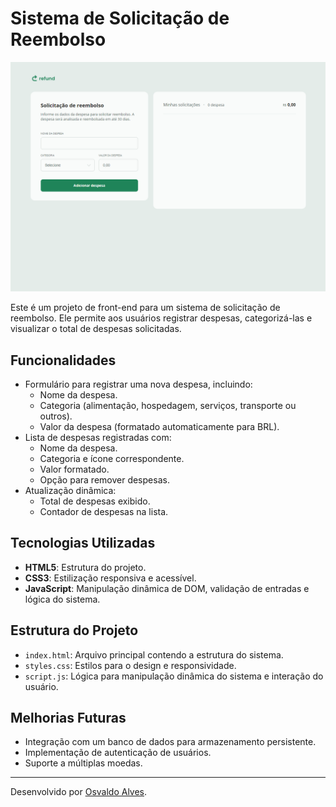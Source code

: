# Sistema de Solicitação de Reembolso

![Template do Sistema](img/template.png)

Este é um projeto de front-end para um sistema de solicitação de reembolso. Ele permite aos usuários registrar despesas, categorizá-las e visualizar o total de despesas solicitadas.

## Funcionalidades

- Formulário para registrar uma nova despesa, incluindo:
  - Nome da despesa.
  - Categoria (alimentação, hospedagem, serviços, transporte ou outros).
  - Valor da despesa (formatado automaticamente para BRL).
- Lista de despesas registradas com:
  - Nome da despesa.
  - Categoria e ícone correspondente.
  - Valor formatado.
  - Opção para remover despesas.
- Atualização dinâmica:
  - Total de despesas exibido.
  - Contador de despesas na lista.

## Tecnologias Utilizadas

- **HTML5**: Estrutura do projeto.
- **CSS3**: Estilização responsiva e acessível.
- **JavaScript**: Manipulação dinâmica de DOM, validação de entradas e lógica do sistema.


## Estrutura do Projeto

- `index.html`: Arquivo principal contendo a estrutura do sistema.
- `styles.css`: Estilos para o design e responsividade.
- `script.js`: Lógica para manipulação dinâmica do sistema e interação do usuário.


## Melhorias Futuras

- Integração com um banco de dados para armazenamento persistente.
- Implementação de autenticação de usuários.
- Suporte a múltiplas moedas.

---

Desenvolvido por [Osvaldo Alves](https://github.com/jerrytom20).
